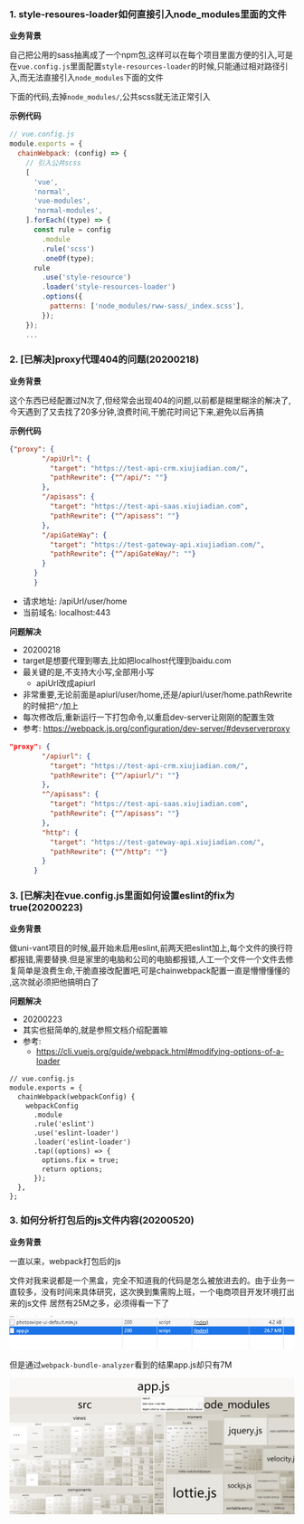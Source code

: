 ### 1. style-resoures-loader如何直接引入node_modules里面的文件

**业务背景**

自己把公用的sass抽离成了一个npm包,这样可以在每个项目里面方便的引入,可是在`vue.config.js`里面配置`style-resources-loader`的时候,只能通过相对路径引入,而无法直接引入`node_modules`下面的文件

下面的代码,去掉`node_modules/`,公共scss就无法正常引入

**示例代码**

```javascript
// vue.config.js
module.exports = {
  chainWebpack: (config) => {
    // 引入公共scss
    [
      'vue',
      'normal',
      'vue-modules',
      'normal-modules',
    ].forEach((type) => {
      const rule = config
        .module
        .rule('scss')
        .oneOf(type);
      rule
        .use('style-resource')
        .loader('style-resources-loader')
        .options({
          patterns: ['node_modules/rww-sass/_index.scss'],
        });
    });
    ...
```


### 2. [已解决]proxy代理404的问题(20200218)

**业务背景**

这个东西已经配置过N次了,但经常会出现404的问题,以前都是糊里糊涂的解决了,今天遇到了又去找了20多分钟,浪费时间,干脆花时间记下来,避免以后再搞


**示例代码**
```json
{"proxy": {
        "/apiUrl": {
          "target": "https://test-api-crm.xiujiadian.com/",
          "pathRewrite": {"^/api/": ""}
        },
        "/apisass": {
          "target": "https://test-api-saas.xiujiadian.com",
          "pathRewrite": {"^/apisass": ""}
        },
        "/apiGateWay": {
          "target": "https://test-gateway-api.xiujiadian.com/",
          "pathRewrite": {"^/apiGateWay/": ""}
        }
      }
      }
```

- 请求地址: /apiUrl/user/home
- 当前域名: localhost:443

**问题解决**
- 20200218
- target是想要代理到哪去,比如把localhost代理到baidu.com
- 最关键的是,不支持大小写,全部用小写
  - apiUrl改成apiurl
- 非常重要,无论前面是apiurl/user/home,还是/apiurl/user/home.pathRewrite的时候把`^/`加上
- 每次修改后,重新运行一下打包命令,以重启dev-server让刚刚的配置生效
- 参考: https://webpack.js.org/configuration/dev-server/#devserverproxy

```json
"proxy": {
        "/apiurl": {
          "target": "https://test-api-crm.xiujiadian.com/",
          "pathRewrite": {"^/apiurl/": ""}
        },
        "^/apisass": {
          "target": "https://test-api-saas.xiujiadian.com",
          "pathRewrite": {"^/apisass": ""}
        },
        "http": {
          "target": "https://test-gateway-api.xiujiadian.com/",
          "pathRewrite": {"^/http": ""}
        }
      }
```


###

### 3. [已解决]在vue.config.js里面如何设置eslint的fix为true(20200223)

**业务背景**

做uni-vant项目的时候,最开始未启用eslint,前两天把eslint加上,每个文件的换行符都报错,需要替换.但是家里的电脑和公司的电脑都报错,人工一个文件一个文件去修复简单是浪费生命,干脆直接改配置吧,可是chainwebpack配置一直是懵懵懂懂的 ,这次就必须把他搞明白了

**问题解决**
- 20200223
- 其实也挺简单的,就是参照文档介绍配置嘛
- 参考:
  - https://cli.vuejs.org/guide/webpack.html#modifying-options-of-a-loader

```
// vue.config.js
module.exports = {
  chainWebpack(webpackConfig) {
    webpackConfig
      .module
      .rule('eslint')
      .use('eslint-loader')
      .loader('eslint-loader')
      .tap((options) => {
        options.fix = true;
        return options;
      });
  },
};

```

### 3. 如何分析打包后的js文件内容(20200520)

**业务背景**

一直以来，webpack打包后的js

文件对我来说都是一个黑盒，完全不知道我的代码是怎么被放进去的。由于业务一直较多，没有时间来具体研究，这次换到集需购上班，一个电商项目开发环境打出来的js文件
居然有25M之多，必须得看一下了

![](.webpack_images/ab8a6df7.png)

但是通过`webpack-bundle-analyzer`看到的结果app.js却只有7M

![](.webpack_images/a33d70c1.png)

